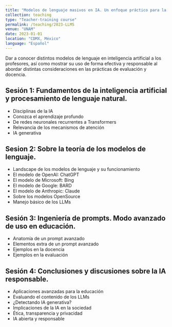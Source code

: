 ```yaml
---
title: "Modelos de lenguaje masivos en IA. Un enfoque práctico para la educación"
collection: teaching
type: "Teacher-training course"
permalink: /teaching/2023-LLMS
venue: "UNAM"
date: 2023-01-01
location: "CDMX, México"
language: "Español"
---
```


Dar a conocer distintos modelos de lenguaje en inteligencia artificial a los profesores, así como mostrar su uso de forma efectiva y responsable al abordar distintas consideraciones en las prácticas de evaluación y docencia.

Sesión 1: Fundamentos de la inteligencia artificial y procesamiento de lenguaje natural.
------
* Disciplinas de la IA
* Conozca el aprendizaje profundo
* De redes neuronales recurrentes a Transformers
* Relevancia de los mecanismos de atención
* IA generativa

Sesion 2: Sobre la teoría de los modelos de lenguaje.
------
* Landscape de los modelos de lenguaje y su funcionamiento
* El modelo de OpenAI: ChatGPT
* El modelo de Microsoft: Bing
* El modelo de Google: BARD
* El modelo de Anthropic: Claude
* Sobre los modelos OpenSource
* Manejo básico de los LLMs

Sesión 3: Ingeniería de prompts. Modo avanzado de uso en educación.
------
* Anatomía de un prompt avanzado
* Elementos extra de un prompt avanzado
* Ejemplos en la docencia
* Ejemplos en la evaluación

Sesión 4: Conclusiones y discusiones sobre la IA responsable.
------
* Aplicaciones avanzadas para la educación
* Evaluando el contenido de los LLMs
* ¿Detectando IA generativa?
* Implicaciones de la IA en la sociedad
* Ética, transparencia y privacidad
* IA abierta y responsable




